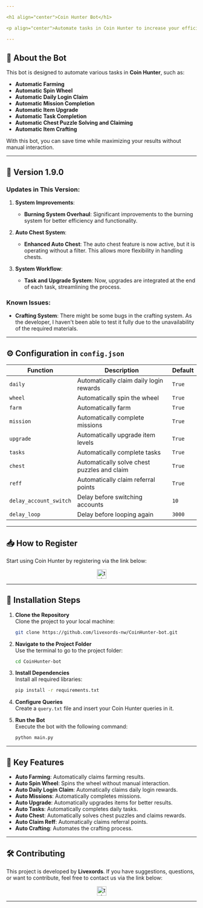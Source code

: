 ```yaml
---

<h1 align="center">Coin Hunter Bot</h1>

<p align="center">Automate tasks in Coin Hunter to increase your efficiency and results!</p>

---
```


## 🚀 **About the Bot**

This bot is designed to automate various tasks in **Coin Hunter**, such as:

- **Automatic Farming**
- **Automatic Spin Wheel**
- **Automatic Daily Login Claim**
- **Automatic Mission Completion**
- **Automatic Item Upgrade**
- **Automatic Task Completion**
- **Automatic Chest Puzzle Solving and Claiming**
- **Automatic Item Crafting**

With this bot, you can save time while maximizing your results without manual interaction.

---

## 🌟 **Version 1.9.0**

### **Updates in This Version**:

1. **System Improvements**:
   - **Burning System Overhaul**: Significant improvements to the burning system for better efficiency and functionality.
2. **Auto Chest System**:

   - **Enhanced Auto Chest**: The auto chest feature is now active, but it is operating without a filter. This allows more flexibility in handling chests.

3. **System Workflow**:
   - **Task and Upgrade System**: Now, upgrades are integrated at the end of each task, streamlining the process.

### **Known Issues**:

- **Crafting System**: There might be some bugs in the crafting system. As the developer, I haven't been able to test it fully due to the unavailability of the required materials.

---

## ⚙️ **Configuration in `config.json`**

| **Function**           | **Description**                             | **Default** |
| ---------------------- | ------------------------------------------- | ----------- |
| `daily`                | Automatically claim daily login rewards     | `True`      |
| `wheel`                | Automatically spin the wheel                | `True`      |
| `farm`                 | Automatically farm                          | `True`      |
| `mission`              | Automatically complete missions             | `True`      |
| `upgrade`              | Automatically upgrade item levels           | `True`      |
| `tasks`                | Automatically complete tasks                | `True`      |
| `chest`                | Automatically solve chest puzzles and claim | `True`      |
| `reff`                 | Automatically claim referral points         | `True`      |
| `delay_account_switch` | Delay before switching accounts             | `10`        |
| `delay_loop`           | Delay before looping again                  | `3000`      |

---

## 📥 **How to Register**

Start using Coin Hunter by registering via the link below:

<div align="center">
  <a href="https://t.me/CoinHuntersGameBot/app?startapp=hunter_62f2b4787229bd5b09a541d53180f956" target="_blank">
    <img src="https://img.shields.io/static/v1?message=CoinHunter&logo=telegram&label=&color=2CA5E0&logoColor=white&labelColor=&style=for-the-badge" height="25" alt="telegram logo" />
  </a>
</div>

---

## 📖 **Installation Steps**

1. **Clone the Repository**  
   Clone the project to your local machine:

   ```bash
   git clone https://github.com/livexords-nw/CoinHunter-bot.git
   ```

2. **Navigate to the Project Folder**  
   Use the terminal to go to the project folder:

   ```bash
   cd CoinHunter-bot
   ```

3. **Install Dependencies**  
   Install all required libraries:

   ```bash
   pip install -r requirements.txt
   ```

4. **Configure Queries**  
   Create a `query.txt` file and insert your Coin Hunter queries in it.

5. **Run the Bot**  
   Execute the bot with the following command:

   ```bash
   python main.py
   ```

---

## 🚀 **Key Features**

- **Auto Farming**: Automatically claims farming results.
- **Auto Spin Wheel**: Spins the wheel without manual interaction.
- **Auto Daily Login Claim**: Automatically claims daily login rewards.
- **Auto Missions**: Automatically completes missions.
- **Auto Upgrade**: Automatically upgrades items for better results.
- **Auto Tasks**: Automatically completes daily tasks.
- **Auto Chest**: Automatically solves chest puzzles and claims rewards.
- **Auto Claim Reff**: Automatically claims referral points.
- **Auto Crafting**: Automates the crafting process.

---

## 🛠️ **Contributing**

This project is developed by **Livexords**. If you have suggestions, questions, or want to contribute, feel free to contact us via the link below:

<div align="center">
  <a href="https://t.me/livexordsscript" target="_blank">
    <img src="https://img.shields.io/static/v1?message=Livexords&logo=telegram&label=&color=2CA5E0&logoColor=white&labelColor=&style=for-the-badge" height="25" alt="telegram logo" />
  </a>
</div>

---
